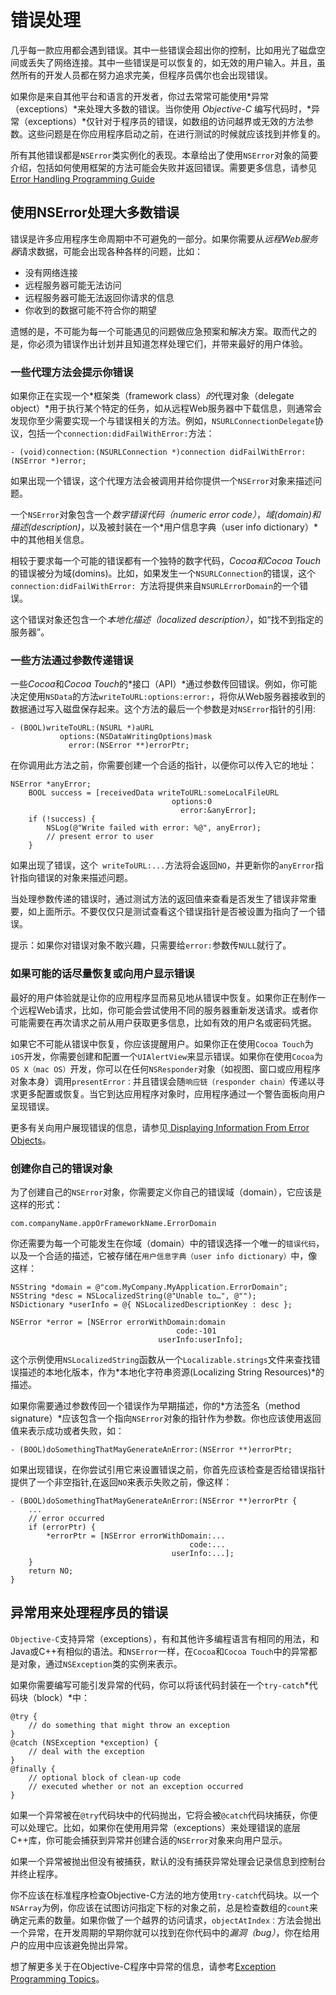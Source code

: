 # 错误处理

几乎每一款应用都会遇到错误。其中一些错误会超出你的控制，比如用光了磁盘空间或丢失了网络连接。其中一些错误是可以恢复的，如无效的用户输入。并且，虽然所有的开发人员都在努力追求完美，但程序员偶尔也会出现错误。

如果你是来自其他平台和语言的开发者，你过去常常可能使用*异常（exceptions）*来处理大多数的错误。当你使用 *Objective-C* 编写代码时，*异常（exceptions）*仅针对于程序员的错误，如数组的访问越界或无效的方法参数。这些问题是在你应用程序启动之前，在进行测试的时候就应该找到并修复的。

所有其他错误都是`NSError`类实例化的表现。本章给出了使用`NSError`对象的简要介绍，包括如何使用框架的方法可能会失败并返回错误。需要更多信息，请参见[Error Handling Programming Guide]()

## 使用NSError处理大多数错误

错误是许多应用程序生命周期中不可避免的一部分。如果你需要从*远程Web服务器*请求数据，可能会出现各种各样的问题，比如：

* 没有网络连接
* 远程服务器可能无法访问
* 远程服务器可能无法返回你请求的信息
* 你收到的数据可能不符合你的期望

遗憾的是，不可能为每一个可能遇见的问题做应急预案和解决方案。取而代之的是，你必须为错误作出计划并且知道怎样处理它们，并带来最好的用户体验。

### 一些代理方法会提示你错误
如果你正在实现一个*框架类（framework class）*的*代理对象（delegate object）*用于执行某个特定的任务，如从远程Web服务器中下载信息，则通常会发现你至少需要实现一个与错误相关的方法。例如，`NSURLConnectionDelegate`协议，包括一个`connection:didFailWithError:`方法：

```
- (void)connection:(NSURLConnection *)connection didFailWithError:(NSError *)error;
```

如果出现一个错误，这个代理方法会被调用并给你提供一个`NSError`对象来描述问题。

一个`NSError`对象包含一个*数字错误代码（numeric error code）*，*域(domain)*和*描述(description)*，以及被封装在一个*用户信息字典（user info dictionary）*中的其他相关信息。

相较于要求每一个可能的错误都有一个独特的数字代码，*Cocoa和Cocoa Touch*的错误被分为域(domins)。比如，如果发生一个`NSURLConnection`的错误，这个`connection:didFailWithError: `方法将提供来自`NSURLErrorDomain`的一个错误。

这个错误对象还包含一个*本地化描述（localized description）*，如“找不到指定的服务器”。

### 一些方法通过参数传递错误
一些*Cocoa*和*Cocoa Touch*的*接口（API）*通过参数传回错误。例如，你可能决定使用`NSData`的方法`writeToURL:options:error:`，将你从Web服务器接收到的数据通过写入磁盘保存起来。这个方法的最后一个参数是对`NSError`指针的引用:

```
- (BOOL)writeToURL:(NSURL *)aURL
           options:(NSDataWritingOptions)mask
             error:(NSError **)errorPtr;
```

在你调用此方法之前，你需要创建一个合适的指针，以便你可以传入它的地址：

```
NSError *anyError;
    BOOL success = [receivedData writeToURL:someLocalFileURL
                                    options:0
                                      error:&anyError];
    if (!success) {
        NSLog(@"Write failed with error: %@", anyError);
        // present error to user
    }
```

如果出现了错误，这个` writeToURL:...`方法将会返回`NO`，并更新你的`anyError`指针指向错误的对象来描述问题。

当处理参数传递的错误时，通过测试方法的返回值来查看是否发生了错误非常重要，如上面所示。不要仅仅只是测试查看这个错误指针是否被设置为指向了一个错误。

提示：如果你对错误对象不敢兴趣，只需要给`error:`参数传`NULL`就行了。

### 如果可能的话尽量恢复或向用户显示错误

最好的用户体验就是让你的应用程序显而易见地从错误中恢复。如果你正在制作一个远程Web请求，比如，你可能会尝试使用不同的服务器重新发送请求。或者你可能需要在再次请求之前从用户获取更多信息，比如有效的用户名或密码凭据。

如果它不可能从错误中恢复，你应该提醒用户。如果你正在使用`Cocoa Touch`为`iOS`开发，你需要创建和配置一个`UIAlertView`来显示错误。如果你在使用`Cocoa`为`OS X（mac OS）`开发，你可以在任何`NSResponder`对象（如视图、窗口或应用程序对象本身）调用`presentError：`并且错误会随`响应链（responder chain）`传递以寻求更多配置或恢复。当它到达应用程序对象时，应用程序通过一个警告面板向用户呈现错误。

更多有关向用户展现错误的信息，请参见[ Displaying Information From Error Objects]()。

### 创建你自己的错误对象

为了创建自己的`NSError`对象，你需要定义你自己的错误域（domain），它应该是这样的形式：

```
com.companyName.appOrFrameworkName.ErrorDomain
```

你还需要为每一个可能发生在你域（domain）中的错误选择一个唯一的`错误代码`，以及一个合适的描述，它被存储在`用户信息字典（user info dictionary）`中，像这样：

```
NSString *domain = @"com.MyCompany.MyApplication.ErrorDomain";
NSString *desc = NSLocalizedString(@"Unable to…", @"");
NSDictionary *userInfo = @{ NSLocalizedDescriptionKey : desc };

NSError *error = [NSError errorWithDomain:domain
                                     code:-101
                                 userInfo:userInfo];
```

这个示例使用`NSLocalizedString`函数从一个`Localizable.strings`文件来查找错误描述的本地化版本，作为*本地化字符串资源(Localizing String Resources)*的描述。

如果你需要通过参数传回一个错误作为早期描述，你的*方法签名（method signature）*应该包含一个指向`NSError`对象的指针作为参数。你也应该使用返回值来表示成功或者失败，如：

```
- (BOOL)doSomethingThatMayGenerateAnError:(NSError **)errorPtr;
```

如果出现错误，在你尝试引用它来设置错误之前，你首先应该检查是否给错误指针提供了一个非空指针,在返回`NO`来表示失败之前，像这样：

```
- (BOOL)doSomethingThatMayGenerateAnError:(NSError **)errorPtr {
    ...
    // error occurred
    if (errorPtr) {
        *errorPtr = [NSError errorWithDomain:...
                                        code:...
                                    userInfo:...];
    }
    return NO;
}
```

## 异常用来处理程序员的错误
`Objective-C`支持异常（exceptions），有和其他许多编程语言有相同的用法，和Java或C++有相似的语法。和`NSError`一样，在`Cocoa`和`Cocoa Touch`中的异常都是对象，通过`NSException`类的实例来表示。

如果你需要编写可能引发异常的代码，你可以将该代码封装在一个`try-catch`*代码块（block）*中：

```
@try {
    // do something that might throw an exception
}
@catch (NSException *exception) {
    // deal with the exception
}
@finally {
    // optional block of clean-up code
    // executed whether or not an exception occurred
}
```

如果一个异常被在`@try`代码块中的代码抛出，它将会被`@catch`代码块捕获，你便可以处理它。比如，如果你在使用用异常（exceptions）来处理错误的底层C++库，你可能会捕获到异常并创建合适的`NSError`对象来向用户显示。

如果一个异常被抛出但没有被捕获，默认的没有捕获异常处理会记录信息到控制台并终止程序。

你不应该在标准程序检查Objective-C方法的地方使用`try-catch`代码块。以一个`NSArray`为例，你应该在试图访问指定下标的对象之前，总是检查数组的`count`来确定元素的数量。如果你做了一个越界的访问请求，`objectAtIndex：`方法会抛出一个异常，在开发周期的早期你就可以找到在你代码中的*漏洞（bug）*，你在给用户的应用中应该避免抛出异常。

想了解更多关于在Objective-C程序中异常的信息，请参考[Exception Programming Topics]()。

